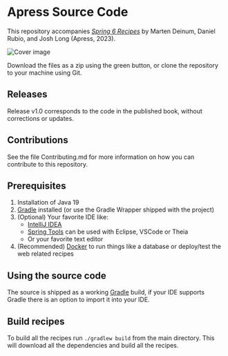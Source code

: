 # Apress Source Code

This repository accompanies [*Spring 6 Recipes*](https://link.springer.com/book/10.1007/978-1-4842-8649-4)
by Marten Deinum, Daniel Rubio, and Josh Long (Apress, 2023).

![Cover image](978-1-4842-8648-7.jpg)

Download the files as a zip using the green button, or clone the repository to your machine using Git.


## Releases
Release v1.0 corresponds to the code in the published book, without corrections or updates.


## Contributions
See the file Contributing.md for more information on how you can contribute to this repository.


## Prerequisites
1. Installation of Java 19
2. [Gradle](https://gradle.org) installed (or use the Gradle Wrapper shipped with the project)
3. (Optional) Your favorite IDE like:
   * [IntelliJ IDEA](https://www.jetbrains.com/idea/)
   * [Spring Tools](https://spring.io/tools) can be used with Eclipse, VSCode or Theia
   * Or your favorite text editor
4. (Recommended) [Docker](https://www.docker.com/) to run things like a database or deploy/test the web related recipes


## Using the source code
The source is shipped as a working [Gradle](https://gradle.org) build, if your IDE supports Gradle there is an option to import it into your IDE.


## Build recipes
To build all the recipes run `./gradlew build` from the main directory. This will download all the dependencies and build all the recipes.